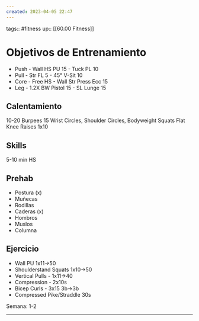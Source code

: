 ```yaml
---
created: 2023-04-05 22:47
---
```

tags:: #fitness
up:: [[60.00 Fitness]]
# Objetivos de Entrenamiento
- Push - Wall HS PU 15 - Tuck PL 10
- Pull - Str FL 5 - 45° V-Sit 10
- Core - Free HS - Wall Str Press Ecc 15
- Leg - 1.2X BW Pistol 15 - SL Lunge 15

## Calentamiento
10-20 Burpees
15 Wrist Circles, Shoulder Circles, Bodyweight Squats
Flat Knee Raises 1x10

## Skills
5-10 min HS

## Prehab
- Postura (x)
- Muñecas
- Rodillas
- Caderas (x)
- Hombros
- Muslos 
- Columna

## Ejercicio
- Wall PU 1x11->50
- Shoulderstand Squats 1x10->50
- Vertical Pulls - 1x11->40
- Compression - 2x10s
- Bicep Curls - 3x15 3b->3b
- Compressed Pike/Straddle 30s

Semana: 1-2
___
 
